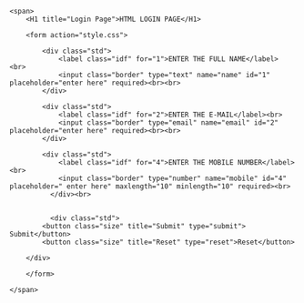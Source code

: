 <!DOCTYPE html>
<html lang="en">
<head>
    <meta charset="UTF-8">
    <meta name="viewport" content="width=device-width, initial-scale=1.0">
    <title>login page</title>
    <link rel="stylesheet" href="style1.css">
</head>
<body>
    
    <span>
        <H1 title="Login Page">HTML LOGIN PAGE</H1>

        <form action="style.css">
            
            <div class="std">
                <label class="idf" for="1">ENTER THE FULL NAME</label> <br>
                <input class="border" type="text" name="name" id="1" placeholder="enter here" required><br><br>
            </div>

            <div class="std">
                <label class="idf" for="2">ENTER THE E-MAIL</label><br>
                <input class="border" type="email" name="email" id="2" placeholder="enter here" required><br><br>
            </div>
           
            <div class="std">
                <label class="idf" for="4">ENTER THE MOBILE NUMBER</label><br>
                <input class="border" type="number" name="mobile" id="4" placeholder=" enter here" maxlength="10" minlength="10" required><br>           
              </div><br>


              <div class="std">
            <button class="size" title="Submit" type="submit"> Submit</button>
            <button class="size" title="Reset" type="reset">Reset</button>
            
        </div>

        </form>
        
    </span>

</body>
</html>
